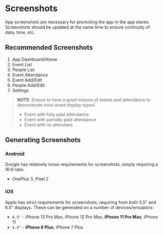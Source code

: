 # Screenshots

App screenshots are necessary for promoting the app in the app stores. Screenshots should be updated at the same time to ensure continuity of data, time, etc.

## Recommended Screenshots

1. App Dashboard/Home
2. Event List
3. People List
4. Event Attendance
5. Event Add/Edit
6. People Add/Edit
7. Settings

> **NOTE:** Ensure to have a good mixture of events and attendance to demonstrate most event display types!
>
> - Event with fully paid attendance
> - Event with partially paid attendance
> - Event with no attendees

## Generating Screenshots

### Android

Google has relatively loose requirements for screenshots, simply requiring a 16:9 ratio.

- OnePlus 3, Pixel 2

### iOS

Apple has strict requirements for screenshots, requiring from both 5.5" and 6.5" displays. These can be generated on a number of devices/emulators:

- `6.5"` - iPhone 13 Pro Max, iPhone 12 Pro Max, **iPhone 11 Pro Max**, iPhone 11
- `5.5"` - **iPhone 8 Plus**, iPhone 7 Plus

